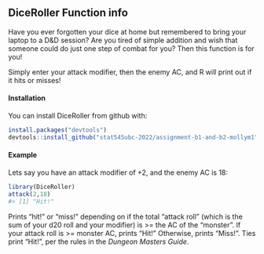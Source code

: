
<!-- README.md is generated from README.Rmd. Please edit that file -->

## DiceRoller Function info

<!-- badges: start -->
<!-- badges: end -->

Have you ever forgotten your dice at home but remembered to bring your
laptop to a D&D session? Are you tired of simple addition and wish that
someone could do just one step of combat for you? Then this function is
for you!

Simply enter your attack modifier, then the enemy AC, and R will print
out if it hits or misses!

#### Installation

You can install DiceRoller from github with:

``` r
install.packages("devtools")
devtools::install_github("stat545ubc-2022/assignment-b1-and-b2-mollym1")
```

#### Example

Lets say you have an attack modifier of +2, and the enemy AC is 18:

``` r
library(DiceRoller)
attack(2,18)
#> [1] "Hit!"
```

Prints “hit!” or “miss!” depending on if the total “attack roll” (which
is the sum of your d20 roll and your modifier) is \>= the AC of the
“monster”. If your attack roll is \>= monster AC, prints “Hit!”
Otherwise, prints “Miss!”. Ties print “Hit!”, per the rules in the
*Dungeon Masters Guide*.

